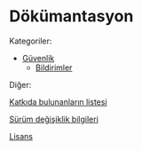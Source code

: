 # Dökümantasyon
Kategoriler:
* [Güvenlik](security.md)
    * [Bildirimler](security.md#bildirimler)
    

Diğer:

[Katkıda bulunanların listesi](/CONTRIBUTORS)

[Sürüm değişiklik bilgileri](/CHANGELOG)

[Lisans](/LICENSE)
